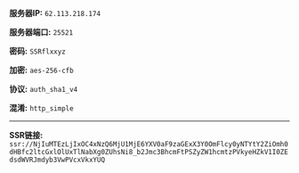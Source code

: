 **服务器IP:** `62.113.218.174`

**服务器端口:** `25521`

**密码:** `SSRflxxyz`

**加密:** `aes-256-cfb`

**协议:** `auth_sha1_v4`

**混淆:** `http_simple`

- - - -

**SSR链接:** `ssr://NjIuMTEzLjIxOC4xNzQ6MjU1MjE6YXV0aF9zaGExX3Y0OmFlcy0yNTYtY2ZiOmh0dHBfc2ltcGxlOlUxTlNabXg0ZUhsNi8_b2Jmc3BhcmFtPSZyZW1hcmtzPVkyeHZkV1I0ZEdsdWVRJmdyb3VwPVcxVkxYUQ`